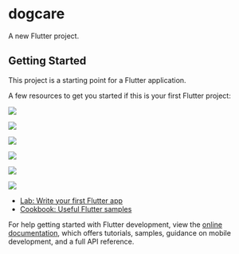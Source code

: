 # dogcare

A new Flutter project.

## Getting Started

This project is a starting point for a Flutter application.

A few resources to get you started if this is your first Flutter project:

![](ekran1.png)

![](ekran2.png) 

![](ekran3.png) 

![](ekran4.png) 

![](ekran5.png) 

![](ekran6.png) 



- [Lab: Write your first Flutter app](https://docs.flutter.dev/get-started/codelab)
- [Cookbook: Useful Flutter samples](https://docs.flutter.dev/cookbook)

For help getting started with Flutter development, view the
[online documentation](https://docs.flutter.dev/), which offers tutorials,
samples, guidance on mobile development, and a full API reference.
